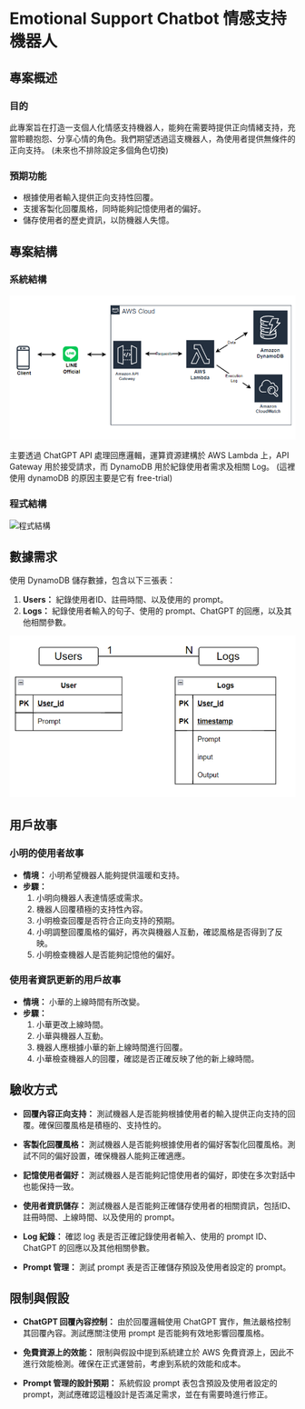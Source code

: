 
# Emotional Support Chatbot 情感支持機器人

## 專案概述

### 目的

此專案旨在打造一支個人化情感支持機器人，能夠在需要時提供正向情緒支持，充當聆聽抱怨、分享心情的角色。我們期望透過這支機器人，為使用者提供無條件的正向支持。
(未來也不排除設定多個角色切換)

### 預期功能

- 根據使用者輸入提供正向支持性回覆。
- 支援客製化回覆風格，同時能夠記憶使用者的偏好。
- 儲存使用者的歷史資訊，以防機器人失憶。

## 專案結構

### 系統結構

![系統結構](./docs/images/system_structure.png)

主要透過 ChatGPT API 處理回應邏輯，運算資源建構於 AWS Lambda 上，API Gateway 用於接受請求，而 DynamoDB 用於紀錄使用者需求及相關 Log。
(這裡使用 dynamoDB 的原因主要是它有 free-trial)

### 程式結構

![程式結構](./docs/images/code_structure.png)

## 數據需求

使用 DynamoDB 儲存數據，包含以下三張表：

1. **Users：** 紀錄使用者ID、註冊時間、以及使用的 prompt。
2. **Logs：** 紀錄使用者輸入的句子、使用的 prompt、ChatGPT 的回應，以及其他相關參數。

![數據結構](./docs/images/data_structure.png)

## 用戶故事

### 小明的使用者故事

- **情境：** 小明希望機器人能夠提供溫暖和支持。
- **步驟：**
  1. 小明向機器人表達情感或需求。
  2. 機器人回覆積極的支持性內容。
  3. 小明檢查回覆是否符合正向支持的預期。
  4. 小明調整回覆風格的偏好，再次與機器人互動，確認風格是否得到了反映。
  5. 小明檢查機器人是否能夠記憶他的偏好。

### 使用者資訊更新的用戶故事

- **情境：** 小華的上線時間有所改變。
- **步驟：**
  1. 小華更改上線時間。
  2. 小華與機器人互動。
  3. 機器人應根據小華的新上線時間進行回覆。
  4. 小華檢查機器人的回覆，確認是否正確反映了他的新上線時間。

## 驗收方式

- **回覆內容正向支持：** 測試機器人是否能夠根據使用者的輸入提供正向支持的回覆。確保回覆風格是積極的、支持性的。

- **客製化回覆風格：** 測試機器人是否能夠根據使用者的偏好客製化回覆風格。測試不同的偏好設置，確保機器人能夠正確適應。

- **記憶使用者偏好：** 測試機器人是否能夠記憶使用者的偏好，即使在多次對話中也能保持一致。

- **使用者資訊儲存：** 測試機器人是否能夠正確儲存使用者的相關資訊，包括ID、註冊時間、上線時間、以及使用的 prompt。

- **Log 紀錄：** 確認 log 表是否正確記錄使用者輸入、使用的 prompt ID、ChatGPT 的回應以及其他相關參數。

- **Prompt 管理：** 測試 prompt 表是否正確儲存預設及使用者設定的 prompt。

## 限制與假設

- **ChatGPT 回覆內容控制：** 由於回覆邏輯使用 ChatGPT 實作，無法嚴格控制其回覆內容。測試應關注使用 prompt 是否能夠有效地影響回覆風格。

- **免費資源上的效能：** 限制與假設中提到系統建立於 AWS 免費資源上，因此不進行效能檢測。確保在正式運營前，考慮到系統的效能和成本。

- **Prompt 管理的設計預期：** 系統假設 prompt 表包含預設及使用者設定的 prompt，測試應確認這種設計是否滿足需求，並在有需要時進行修正。
